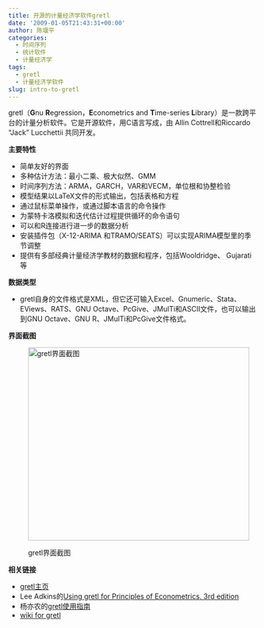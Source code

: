 ```yaml
---
title: 开源的计量经济学软件gretl
date: '2009-01-05T21:43:31+00:00'
author: 陈堰平
categories:
  - 时间序列
  - 统计软件
  - 计量经济学
tags:
  - gretl
  - 计量经济学软件
slug: intro-to-gretl
---
```


gretl（**G**nu **R**egression，**E**conometrics and **T**ime-series **L**ibrary）是一款跨平台的计量分析软件。它是开源软件，用C语言写成，由 Allin Cottrell和Riccardo &#8220;Jack&#8221; Lucchettii 共同开发。<!--more-->

**主要特性**

  * 简单友好的界面
  * 多种估计方法：最小二乘、极大似然、GMM
  * 时间序列方法：ARMA，GARCH，VAR和VECM，单位根和协整检验
  * 模型结果以LaTeX文件的形式输出，包括表格和方程
  * 通过鼠标菜单操作，或通过脚本语言的命令操作
  * 为蒙特卡洛模拟和迭代估计过程提供循环的命令语句
  * 可以和R连接进行进一步的数据分析
  * 安装插件包（X-12-ARIMA 和TRAMO/SEATS）可以实现ARIMA模型里的季节调整
  * 提供有多部经典计量经济学教材的数据和程序，包括Wooldridge、 Gujarati 等

**数据类型**

  * gretl自身的文件格式是XML，但它还可输入Excel、Gnumeric、Stata、EViews、RATS、GNU Octave、PcGive、JMulTi和ASCII文件，也可以输出到GNU Octave、GNU R、JMulTi和PcGive文件格式。

**界面截图**<figure id="attachment_599" style="width: 446px" class="wp-caption aligncenter">

<img class="size-full wp-image-599" src="http://cos.name/wp-content/uploads/2009/01/gretl_screenshot.jpg" alt="gretl界面截图" width="446" height="390" /><figcaption class="wp-caption-text">gretl界面截图</figcaption></figure> 

**相关链接**

  * <a href="http://gretl.sourceforge.net/" target="_blank">gretl主页</a>
  * Lee Adkins的[Using gretl for Principles of Econometrics, 3rd edition](http://www.learneconometrics.com/gretl.html)
  * 杨亦农的[gretl使用指南](http://yaya.it.cycu.edu.tw/gretl/)
  * [wiki for gretl](http://en.wikipedia.org/wiki/Gretl)
